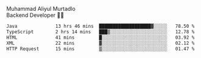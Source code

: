 Muhammad Aliyul Murtadlo
<br>
Backend Developer 👨‍💻
<br>
<!--START_SECTION:waka-->

```txt
Java              13 hrs 46 mins  ███████████████████▓░░░░░   78.50 %
TypeScript        2 hrs 14 mins   ███▒░░░░░░░░░░░░░░░░░░░░░   12.78 %
HTML              41 mins         █░░░░░░░░░░░░░░░░░░░░░░░░   03.92 %
XML               22 mins         ▓░░░░░░░░░░░░░░░░░░░░░░░░   02.12 %
HTTP Request      15 mins         ▒░░░░░░░░░░░░░░░░░░░░░░░░   01.47 %
```

<!--END_SECTION:waka-->
